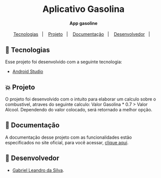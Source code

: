 <h1 align="center">
 Aplicativo Gasolina
</h>

<h4 align="center">
  App gasoline
</h4>

<p align="center">
  <a href="#rocket-tecnologias">Tecnologias</a>&nbsp;&nbsp;&nbsp;|&nbsp;&nbsp;&nbsp;
  <a href="#collision-projeto">Projeto</a>&nbsp;&nbsp;&nbsp;|&nbsp;&nbsp;&nbsp;
  <a href="#book-documentação">Documentação</a>&nbsp;&nbsp;&nbsp;|&nbsp;&nbsp;&nbsp;
  <a href="#muscle-desenvolvedor">Desenvolvedor</a>&nbsp;&nbsp;&nbsp;|&nbsp;&nbsp;&nbsp;
</p>

## :rocket: Tecnologias

Esse projeto foi desenvolvido com a seguinte tecnologia:

- [Android Studio](https://developer.android.com/studio)

## :collision: Projeto

O projeto foi desenvolvido com o intuito para elaborar um calculo sobre o combustivel, atraves do seguinte calculo: Valor Gasolina * 0.7 > Valor Alcool.
Dependendo do valor colocado, será retornado a melhor opção.

## :book: Documentação

A documentação desse projeto com as funcionalidades estão especificados no site oficial, para você acessar, [clique aqui](https://developer.android.com/studio).

## :muscle: Desenvolvedor

- [Gabriel Leandro da Silva](https://github.com/GabrielLeandroSilva).

